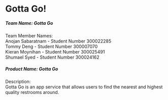 # Gotta Go!

##### Team Name: Gotta Go
Team Member Names:  
Anojan Sabaratnam - Student Number 300022285  
Tommy Deng - Student Number 300007070  
Kieran Moynihan - Student Number 300025491  
Shumael Syed - Student Number 300024162


##### Product Name: Gotta Go
Description:  
Gotta Go is an app service that allows users to find the nearest and highest quality restrooms around.
